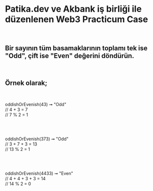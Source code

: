 
# Patika.dev ve Akbank iş birliği ile düzenlenen Web3 Practicum Case

</br>

## Bir sayının tüm basamaklarının toplamı tek ise "Odd", çift ise "Even" değerini döndürün. 
</br> 

## Örnek olarak;

</br>

oddishOrEvenish(43) ➞ "Odd"
</br>
// 4 + 3 = 7
</br>
// 7 % 2 = 1

</br>
</br>

oddishOrEvenish(373) ➞ "Odd"
</br>
// 3 + 7 + 3 = 13
</br>
// 13 % 2 = 1


</br>

</br>

oddishOrEvenish(4433) ➞ "Even"
</br>
// 4 + 4 + 3 + 3 = 14
</br>
// 14 % 2 = 0
